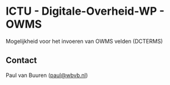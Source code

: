 # ICTU - Digitale-Overheid-WP - OWMS

Mogelijkheid voor het invoeren van OWMS velden (DCTERMS)

## Contact
Paul van Buuren (paul@wbvb.nl)
